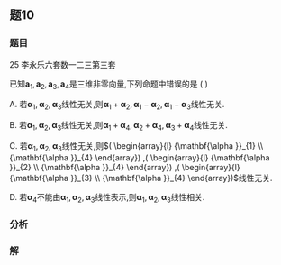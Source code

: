 ## 题10
### 题目
25 李永乐六套数一二三第三套 

已知${\mathbf{a}}_{1},{\mathbf{a}}_{2},{\mathbf{a}}_{3},{\mathbf{a}}_{4}$是三维非零向量,下列命题中错误的是 (   )

A. 若${\mathbf{\alpha }}_{1},{\mathbf{\alpha }}_{2},{\mathbf{\alpha }}_{3}$线性无关,则${\mathbf{\alpha }}_{1} + {\mathbf{\alpha }}_{2},{\mathbf{\alpha }}_{1} - {\mathbf{\alpha }}_{2},{\mathbf{\alpha }}_{1} - {\mathbf{\alpha }}_{3}$线性无关.

B. 若${\mathbf{\alpha }}_{1},{\mathbf{\alpha }}_{2},{\mathbf{\alpha }}_{3}$线性无关,则${\mathbf{\alpha }}_{1} + {\mathbf{\alpha }}_{4},{\mathbf{\alpha }}_{2} + {\mathbf{\alpha }}_{4},{\mathbf{\alpha }}_{3} + {\mathbf{\alpha }}_{4}$线性无关.

C. 若${\mathbf{\alpha }}_{1},{\mathbf{\alpha }}_{2},{\mathbf{\alpha }}_{3}$线性无关,则$( \begin{array}{l} {\mathbf{\alpha }}_{1} \\  {\mathbf{\alpha }}_{4} \end{array}) ,( \begin{array}{l} {\mathbf{\alpha }}_{2} \\  {\mathbf{\alpha }}_{4} \end{array}) ,( \begin{array}{l} {\mathbf{\alpha }}_{3} \\  {\mathbf{\alpha }}_{4} \end{array})$线性无关.

D. 若${\mathbf{\alpha }}_{4}$不能由${\mathbf{\alpha }}_{1},{\mathbf{\alpha }}_{2},{\mathbf{\alpha }}_{3}$线性表示,则${\mathbf{\alpha }}_{1},{\mathbf{\alpha }}_{2},{\mathbf{\alpha }}_{3}$线性相关.
### 分析

### 解